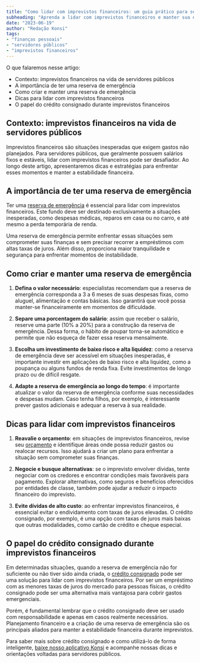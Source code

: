 ```yaml
---
title: "Como lidar com imprevistos financeiros: um guia prático para servidores públicos"
subheading: "Aprenda a lidar com imprevistos financeiros e manter sua estabilidade financeira"
date: "2023-06-19"
author: "Redação Konsi"
tags:
- "finanças pessoais"
- "servidores públicos"
- "imprevistos financeiros"
---
```


O que falaremos nesse artigo:

- Contexto: imprevistos financeiros na vida de servidores públicos
- A importância de ter uma reserva de emergência
- Como criar e manter uma reserva de emergência
- Dicas para lidar com imprevistos financeiros
- O papel do crédito consignado durante imprevistos financeiros

## Contexto: imprevistos financeiros na vida de servidores públicos

Imprevistos financeiros são situações inesperadas que exigem gastos não planejados. Para servidores públicos, que geralmente possuem salários fixos e estáveis, lidar com imprevistos financeiros pode ser desafiador. Ao longo deste artigo, apresentaremos dicas e estratégias para enfrentar esses momentos e manter a estabilidade financeira.

## A importância de ter uma reserva de emergência

Ter uma [reserva de emergência](../a-importncia-da-reserva-de-emergncia-e-como-constru-la-com-inteligncia-financeira.md) é essencial para lidar com imprevistos financeiros. Este fundo deve ser destinado exclusivamente a situações inesperadas, como despesas médicas, reparos em casa ou no carro, e até mesmo a perda temporária de renda.

Uma reserva de emergência permite enfrentar essas situações sem comprometer suas finanças e sem precisar recorrer a empréstimos com altas taxas de juros. Além disso, proporciona maior tranquilidade e segurança para enfrentar momentos de instabilidade.

## Como criar e manter uma reserva de emergência

1. **Defina o valor necessário**: especialistas recomendam que a reserva de emergência corresponda a 3 a 6 meses de suas despesas fixas, como aluguel, alimentação e contas básicas. Isso garantirá que você possa manter-se financeiramente em momentos de dificuldade.

2. **Separe uma porcentagem do salário**: assim que receber o salário, reserve uma parte (10% a 20%) para a construção da reserva de emergência. Dessa forma, o hábito de poupar torna-se automático e permite que não esqueça de fazer essa reserva mensalmente.

3. **Escolha um investimento de baixo risco e alta liquidez**: como a reserva de emergência deve ser acessível em situações inesperadas, é importante investir em aplicações de baixo risco e alta liquidez, como a poupança ou alguns fundos de renda fixa. Evite investimentos de longo prazo ou de difícil resgate.

4. **Adapte a reserva de emergência ao longo do tempo**: é importante atualizar o valor da reserva de emergência conforme suas necessidades e despesas mudam. Caso tenha filhos, por exemplo, é interessante prever gastos adicionais e adequar a reserva à sua realidade.

## Dicas para lidar com imprevistos financeiros

1. **Reavalie o orçamento**: em situações de imprevistos financeiros, revise seu [orçamento](../como-criar-e-seguir-um-oramento-financeiro-pessoal-para-servidores-pblicos.md) e identifique áreas onde possa reduzir gastos ou realocar recursos. Isso ajudará a criar um plano para enfrentar a situação sem comprometer suas finanças.

2. **Negocie e busque alternativas**: se o imprevisto envolver dívidas, tente negociar com os credores e encontrar condições mais favoráveis para pagamento. Explorar alternativas, como seguros e benefícios oferecidos por entidades de classe, também pode ajudar a reduzir o impacto financeiro do imprevisto.

3. **Evite dívidas de alto custo**: ao enfrentar imprevistos financeiros, é essencial evitar o endividamento com taxas de juros elevadas. O crédito consignado, por exemplo, é uma opção com taxas de juros mais baixas que outras modalidades, como cartão de crédito e cheque especial.

## O papel do crédito consignado durante imprevistos financeiros

Em determinadas situações, quando a reserva de emergência não for suficiente ou não tiver sido ainda criada, o [crédito consignado](../5-motivos-para-escolher-o-credito-consignado-publico.md) pode ser uma solução para lidar com imprevistos financeiros. Por ser um empréstimo com as menores taxas de juros do mercado para pessoas físicas, o crédito consignado pode ser uma alternativa mais vantajosa para cobrir gastos emergenciais.

Porém, é fundamental lembrar que o crédito consignado deve ser usado com responsabilidade e apenas em casos realmente necessários. Planejamento financeiro e a criação de uma reserva de emergência são os principais aliados para manter a estabilidade financeira durante imprevistos.

Para saber mais sobre crédito consignado e como utilizá-lo de forma inteligente, [baixe nosso aplicativo Konsi](https://konsi.com.br/download) e acompanhe nossas dicas e orientações voltadas para servidores públicos.